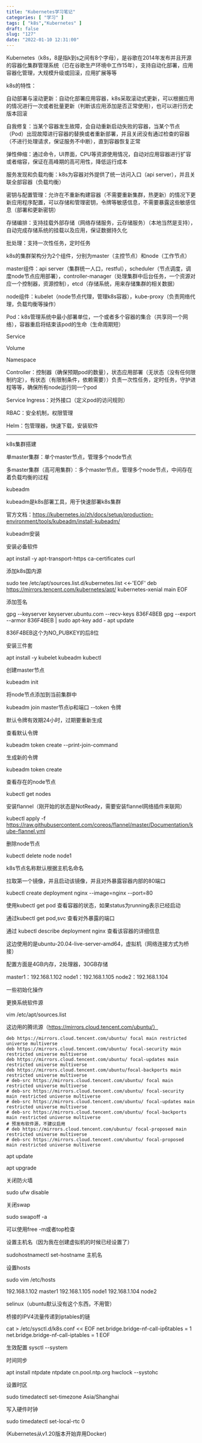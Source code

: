 ```yaml
---
title: "Kubernetes学习笔记"
categories: [ "学习" ]
tags: [ "k8s","Kubernetes" ]
draft: false
slug: "127"
date: "2022-01-10 12:31:00"
---
```


Kubernetes（k8s，8是指k到s之间有8个字母），是谷歌在2014年发布并且开源的容器化集群管理系统（已在谷歌生产环境中工作15年），支持自动化部署，应用容器化管理，大规模升级或回滚，应用扩展等等


k8s的特性：

自动部署与滚动更新：自动化部署应用容器，k8s采取滚动式更新，可以根据应用的情况进行一次或者批量更新（判断该应用添加是否正常使用），也可以进行历史版本回滚

自我修复：当某个容器发生故障，会自动重新启动失败的容器，当某个节点（Pod）出现故障进行容器的替换或者重新部署，并且关闭没有通过检查的容器（不进行处理请求，保证服务不中断），直到容器恢复正常

弹性伸缩：通过命令，UI界面，CPU等资源使用情况，自动对应用容器进行扩容或者缩容，保证在高峰期的高可用性，降低运行成本

服务发现和负载均衡：k8s为容器对外提供了统一访问入口（api server），并且关联全部容器（负载均衡）

密钥与配置管理：允许在不重新构建容器（不需要重新集群，热更新）的情况下更新应用程序配置，可以存储和管理密钥，令牌等敏感信息，不需要暴露这些敏感信息（部署和更新密钥）

存储编排：支持挂载外部存储（网络存储服务，云存储服务）（本地当然是支持），自动完成存储系统的挂载以及应用，保证数据持久化

批处理：支持一次性任务，定时任务


k8s的集群架构分为2个组件，分别为master（主控节点）和node（工作节点）

master组件：api server（集群统一人口，restful），scheduler（节点调度，调度node节点应用部署），controller-manager（处理集群中后台任务，一个资源对应一个控制器，资源控制），etcd（存储系统，用来存储集群的相关数据）

node组件：kubelet（node节点代理，管理k8s容器），kube-proxy（负责网络代理，负载均衡等操作）


Pod：k8s管理系统中最小部署单位，一个或者多个容器的集合（共享同一个网络），容器重启将结束该pod的生命（生命周期短）

Service

Volume

Namespace


Controller：控制器（确保预期pod的数量），状态应用部署（无状态（没有任何限制约定），有状态（有限制条件，依赖需要））负责一次性任务，定时任务，守护进程等等，确保所有node运行同一个pod

Service Ingress：对外接口（定义pod的访问规则）

RBAC：安全机制，权限管理

Helm：包管理器，快速下载，安装软件


---


k8s集群搭建

单master集群：单个master节点，管理多个node节点

多master集群（高可用集群）：多个master节点，管理多个node节点，中间存在着负载均衡的过程

kubeadm

kubeadm是k8s部署工具，用于快速部署k8s集群

官方文档：https://kubernetes.io/zh/docs/setup/production-environment/tools/kubeadm/install-kubeadm/

kubeadm安装

安装必备软件

apt install -y apt-transport-https ca-certificates curl


添加k8s国内源

sudo tee /etc/apt/sources.list.d/kubernetes.list <<-'EOF'
deb https://mirrors.tencent.com/kubernetes/apt/ kubernetes-xenial main
EOF

添加签名

gpg --keyserver keyserver.ubuntu.com --recv-keys 836F4BEB
gpg --export --armor 836F4BEB | sudo apt-key add -
apt update

836F4BEB这个为NO_PUBKEY的后8位

安装三件套

apt install -y kubelet kubeadm kubectl


创建master节点

kubeadm init

将node节点添加到当前集群中

kubeadm join master节点ip和端口 --token 令牌

默认令牌有效期24小时，过期要重新生成

查看默认令牌

kubeadm token create --print-join-command

生成新的令牌

kubeadm token create

查看存在的node节点

kubectl get nodes

安装flannel（刚开始的状态是NotReady，需要安装flannel网络插件来联网）

kubectl apply -f https://raw.githubusercontent.com/coreos/flannel/master/Documentation/kube-flannel.yml



删除node节点

kubectl delete node node1

k8s节点名称默认根据主机名命名


拉取第一个镜像，并且启动该镜像，并且对外暴露容器内部的80端口

kubectl create deployment nginx --image=nginx --port=80

使用kubectl get pod 查看容器的状态，如果status为running表示已经启动


通过kubectl get pod,svc 查看对外暴露的端口

通过 kubectl describe deployment nginx 查看该容器的详细信息




这边使用的是ubuntu-20.04-live-server-amd64，虚拟机（网络连接方式为桥接）

配置方面是4GB内存，2处理器，30GB存储

master1：192.168.1.102
node1：192.168.1.105
node2：192.168.1.104


一些初始化操作

更换系统软件源

vim /etc/apt/sources.list

这边用的腾讯源（https://mirrors.cloud.tencent.com/ubuntu/）

    deb https://mirrors.cloud.tencent.com/ubuntu/ focal main restricted universe multiverse
    deb https://mirrors.cloud.tencent.com/ubuntu/ focal-security main restricted universe multiverse
    deb https://mirrors.cloud.tencent.com/ubuntu/ focal-updates main restricted universe multiverse
    deb https://mirrors.cloud.tencent.com/ubuntu/focal-backports main restricted universe multiverse
    # deb-src https://mirrors.cloud.tencent.com/ubuntu/ focal main restricted universe multiverse
    # deb-src https://mirrors.cloud.tencent.com/ubuntu/ focal-security main restricted universe multiverse
    # deb-src https://mirrors.cloud.tencent.com/ubuntu/ focal-updates main restricted universe multiverse
    # deb-src https://mirrors.cloud.tencent.com/ubuntu/ focal-backports main restricted universe multiverse
    # 预发布软件源，不建议启用
    # deb https://mirrors.cloud.tencent.com/ubuntu/ focal-proposed main restricted universe multiverse
    # deb-src https://mirrors.cloud.tencent.com/ubuntu/ focal-proposed main restricted universe multiverse


apt update

apt upgrade


关闭防火墙

sudo ufw disable


关闭swap

sudo swapoff -a

可以使用free -m或者top检查

设置主机名（因为我在创建虚拟机的时候已经设置了）

sudohostnamectl set-hostname 主机名

设置hosts

sudo vim /etc/hosts

192.168.1.102 master1
192.168.1.105 node1
192.168.1.104 node2

selinux（ubuntu默认没有这个东西，不用管）


桥接的IPV4流量传递到iptables的链

cat > /etc/sysctl.d/k8s.conf << EOF
net.bridge.bridge-nf-call-ip6tables = 1
net.bridge.bridge-nf-call-iptables = 1
EOF


生效配置
sysctl --system


时间同步


apt install ntpdate
ntpdate cn.pool.ntp.org
hwclock --systohc


设置时区

sudo timedatectl set-timezone Asia/Shanghai

写入硬件时钟

sudo timedatectl set-local-rtc 0

(Kubernetes从v1.20版本开始弃用Docker)








